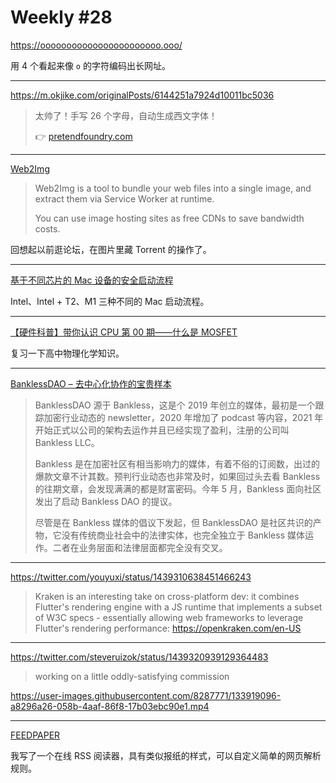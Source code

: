 # Weekly #28

https://ooooooooooooooooooooooo.ooo/

用 4 个看起来像 `o` 的字符编码出长网址。

---

https://m.okjike.com/originalPosts/6144251a7924d10011bc5036

> 太帅了！手写 26 个字母，自动生成西文字体！
>
> 👉 [pretendfoundry.com](https://pretendfoundry.com/font-builder)

---

[Web2Img](https://github.com/EtherDream/web2img)

> Web2Img is a tool to bundle your web files into a single image, and extract them via Service Worker at runtime.
>
> You can use image hosting sites as free CDNs to save bandwidth costs.

回想起以前逛论坛，在图片里藏 Torrent 的操作了。

---

[基于不同芯片的 Mac 设备的安全启动流程](https://www.bilibili.com/video/BV1u341127cd)

Intel、Intel + T2、M1 三种不同的 Mac 启动流程。

---

[【硬件科普】带你认识 CPU 第 00 期——什么是 MOSFET](https://www.bilibili.com/video/BV1nL411x7jH)

复习一下高中物理化学知识。

---

[BanklessDAO – 去中心化协作的宝贵样本](https://mp.weixin.qq.com/s/elW0QClGlJs5Mj0Z6k18uQ)

> BanklessDAO 源于 Bankless，这是个 2019 年创立的媒体，最初是一个跟踪加密行业动态的 newsletter，2020 年增加了 podcast 等内容，2021 年开始正式以公司的架构去运作并且已经实现了盈利，注册的公司叫 Bankless LLC。
>
> Bankless 是在加密社区有相当影响力的媒体，有着不俗的订阅数，出过的爆款文章不计其数。预判行业动态也非常及时，如果回过头去看 Bankless 的往期文章，会发现满满的都是财富密码。今年 5 月，Bankless 面向社区发出了启动 Bankless DAO 的提议。
>
> 尽管是在 Bankless 媒体的倡议下发起，但 BanklessDAO 是社区共识的产物，它没有传统商业社会中的法律实体，也完全独立于 Bankless 媒体运作。二者在业务层面和法律层面都完全没有交叉。

---

https://twitter.com/youyuxi/status/1439310638451466243

> Kraken is an interesting take on cross-platform dev: it combines Flutter's rendering engine with a JS runtime that implements a subset of W3C specs - essentially allowing web frameworks to leverage Flutter's rendering performance: https://openkraken.com/en-US

---

https://twitter.com/steveruizok/status/1439320939129364483

> working on a little oddly-satisfying commission

https://user-images.githubusercontent.com/8287771/133919096-a8296a26-058b-4aaf-86f8-17b03ebc90e1.mp4

---

[FEEDPAPER](https://feedpaper.app/)

我写了一个在线 RSS 阅读器，具有类似报纸的样式，可以自定义简单的网页解析规则。
